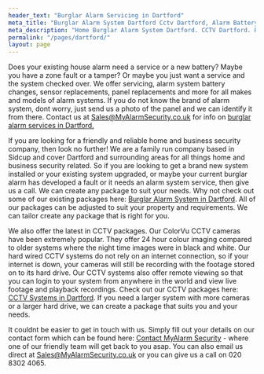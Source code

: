 ```yaml
---
header_text: "Burglar Alarm Servicing in Dartford"
meta_title: "Burglar Alarm System Dartford Cctv Dartford, Alarm Battery"
meta_description: "Home Burglar Alarm System Dartford. CCTV Dartford. Home Security System, Burglar Alarm Service Battery. Alarm Company Near Me Dartford, Bexley 020 8302 4065"
permalink: "/pages/dartford/"
layout: page
---
```


Does your existing house alarm need a service or a new battery? Maybe you have a zone fault or a tamper? Or maybe you just want a service and the system checked over. We offer servicing, alarm system battery changes, sensor replacements, panel replacements and more for all makes and models of alarm systems. If you do not know the brand of alarm system, dont worry, just send us a photo of the panel and we can identify it from there. Contact us at <Sales@MyAlarmSecurity.co.uk> for info on [burglar alarm services in Dartford.](/categories/servicing-and-repairs/)

If you are looking for a friendly and reliable home and business security company, then look no further! We are a family run company based in Sidcup and cover Dartford and surrounding areas for all things home and business security related. So if you are looking to get a brand new system installed or your existing system upgraded, or maybe your current burglar alarm has developed a fault or it needs an alarm system service, then give us a call. We can create any package to suit your needs. Why not check out some of our existing packages here: [Burglar Alarm System in Dartford](/categories/burglar-alarms/). All of our packages can be adjusted to suit your property and requirements. We can tailor create any package that is right for you.

We also offer the latest in CCTV packages. Our ColorVu CCTV cameras have been extremely popular. They offer 24 hour colour imaging compared to older systems where the night time images were in black and white. Our hard wired CCTV systems do not rely on an internet connection, so if your internet is down, your cameras will still be recording with the footage stored on to its hard drive. Our CCTV systems also offer remote viewing so that you can login to your system from anywhere in the world and view live footage and playback recordings. Check out our CCTV packages here: [CCTV Systems in Dartford](/categories/cctv/). If you need a larger system with more cameras or a larger hard drive, we can create a package that suits you and your needs.

It couldnt be easier to get in touch with us. Simply fill out your details on our contact form which can be found here: [Contact MyAlarm Security](/contact/) - where one of our friendly team will get back to you asap. You can also email us direct at Sales@MyAlarmSecurity.co.uk or you can give us a call on 020 8302 4065.